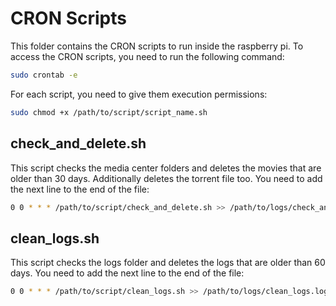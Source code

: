 # CRON Scripts

This folder contains the CRON scripts to run inside the raspberry pi.
To access the CRON scripts, you need to run the following command:

```bash
sudo crontab -e
```

For each script, you need to give them execution permissions:

```bash
sudo chmod +x /path/to/script/script_name.sh
```

## check_and_delete.sh

This script checks the media center folders and deletes the movies that are older than 30 days. Additionally deletes the torrent file too. You need to add the next line to the end of the file:

```bash
0 0 * * * /path/to/script/check_and_delete.sh >> /path/to/logs/check_and_delete.log 2>&1
```

## clean_logs.sh

This script checks the logs folder and deletes the logs that are older than 60 days. You need to add the next line to the end of the file:

```bash
0 0 * * * /path/to/script/clean_logs.sh >> /path/to/logs/clean_logs.log 2>&1
```
